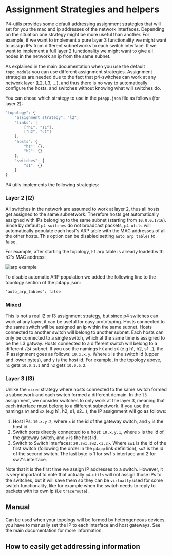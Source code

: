 Assignment Strategies and helpers
=================================

P4-utils provides some default addressing assignment strategies that will set for you 
the mac and ip addresses of the network interfaces. Depending on the situation one 
strategy might be more useful than another. For example, if we want to implement a 
pure layer 3 functionality we might want to assign IPs from different subnetworks to each
switch interface. If we want to implement a full layer 2 functionality we might want to 
give all nodes in the network an ip from the same subnet.

As explained in the main documentation when you use the default `topo_module`
you can use different assignment strategies. Assignment strategies are needed due to
the fact that p4-switches can work at any network layer (L2, L3, ...), and thus 
there is no way to automatically configure the hosts, and switches without knowing what will switches do.

You can chose which strategy to use in the `p4app.json` file as follows (for layer 2):

```javascript
"topology": {
    "assignment_strategy": "l2",
    "links": [
        ["h1", "s1"],
        ["h2", "s1"]
    ],
    "hosts": {
        "h1": {},
        "h2": {}
    },
    "switches": {
        "s1": {}
    }
}
```

P4 utils implements the following strategies:

### Layer 2 (l2)

All switches in the network are assumed to work at layer 2, thus
all hosts get assigned to the same subnetwork. Therefore hosts get automatically assigned
with IPs belonging to the same subnet (starting from `10.0.0.1/16`). 
Since by default `p4-switches` do not broadcast packets, `p4-utils` will automatically 
populate each host's ARP table with the MAC addresses of all the other hosts. This option can be 
disabled setting `auto_arp_tables` to false. 

For example, after starting the topology, `h1` arp table is already loaded with h2's MAC address:

<img src="images/arp_example.png" title="arp example">

To disable automatic ARP population we added the following line to the topology section of the p4app.json:

```
"auto_arp_tables": false
```

### Mixed

This is not a real l2 or l3 assignment strategy, but since p4 switches can work at
any layer, it can be useful for easy prototyping. Hosts connected to the same switch
will be assigned an ip within the same subnet. Hosts connected to another switch will belong
to another subnet. Each hosts can only be connected to a single switch, which at the same time
is assigned to be the L3 gatway. Hosts connected to a different switch will belong to a
different `/24` subnet. If you use the namings `hX` and `sX` (e.g h1, h2, s1...), the IP
assignment goes as follows: `10.x.x.y`. Where `x` is the switch id (upper and lower bytes),
and `y` is the host id. For example, in the topology above, `h1` gets `10.0.1.1` and `h2` gets `10.0.6.2`.

### Layer 3 (l3)

Unlike the `mixed` strategy where hosts connected to the same
switch formed a subnetwork and each switch formed a different domain. In the `l3` assignment, we consider switches to only work
at the layer 3, meaning that each interface must belong to a different subnetwork. If you use the namings `hY` and `sX` (e.g h1, h2, s1, s2...),
the IP assignment will go as follows:

   1. Host IPs: `10.x.y.2`, where `x` is the id of the gateway switch, and `y` is the host id.
   2. Switch ports directly connected to a host: `10.x.y.1`, where `x` is the id of the gateway switch, and `y` is the host id.
   3. Switch to Switch interfaces: `20.sw1.sw2.<1,2>`. Where `sw1` is the id of the first switch (following the order in the `p4app` link definition), `sw2` is the
   id of the second switch. The last byte is 1 for sw1's interface and 2 for sw2's interface.

Note that it is the first time we assign IP addresses to a switch. However, it is very important to note that actually `p4-utils` will not assign those IPs
to the switches, but it will save them so they can be `virtually` used for some switch functionality, like for example when the switch needs to reply to 
packets with its own ip (i.e `traceroute`).

## Manual

Can be used when your topology will be formed by heterogeneous devices, you have to manually 
set the IP to each interface and host gateways. See the main documentation for more information.


## How to easily get addressing information

